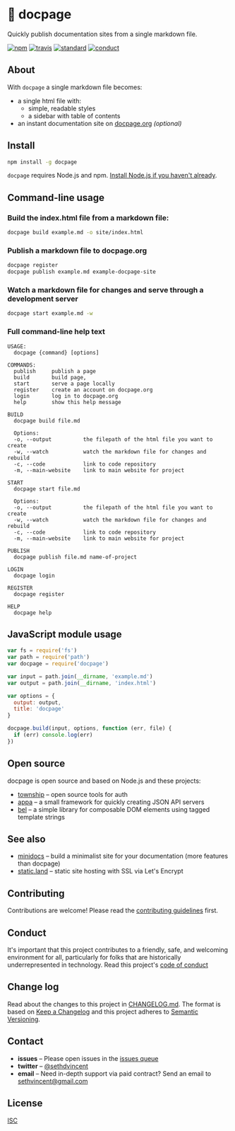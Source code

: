 # 📄 docpage

Quickly publish documentation sites from a single markdown file.

[![npm][npm-image]][npm-url]
[![travis][travis-image]][travis-url]
[![standard][standard-image]][standard-url]
[![conduct][conduct]][conduct-url]

[npm-image]: https://img.shields.io/npm/v/docpage.svg?style=flat-square
[npm-url]: https://www.npmjs.com/package/docpage
[travis-image]: https://img.shields.io/travis/sethvincent/docpage.svg?style=flat-square
[travis-url]: https://travis-ci.org/sethvincent/docpage
[standard-image]: https://img.shields.io/badge/code%20style-standard-brightgreen.svg?style=flat-square
[standard-url]: http://npm.im/standard
[conduct]: https://img.shields.io/badge/code%20of%20conduct-contributor%20covenant-green.svg?style=flat-square
[conduct-url]: CONDUCT.md

## About

With `docpage` a single markdown file becomes:

- a single html file with:
  - simple, readable styles
  - a sidebar with table of contents
- an instant documentation site on [docpage.org](https://docpage.org) *(optional)*

## Install

```sh
npm install -g docpage
```

`docpage` requires Node.js and npm. [Install Node.js if you haven't already](https://nodejs.org).

## Command-line usage

### Build the index.html file from a markdown file:

```sh
docpage build example.md -o site/index.html
```

### Publish a markdown file to docpage.org

```sh
docpage register
docpage publish example.md example-docpage-site
```

### Watch a markdown file for changes and serve through a development server

```sh
docpage start example.md -w
```

### Full command-line help text

```
USAGE:
  docpage {command} [options]

COMMANDS:
  publish     publish a page
  build       build page,
  start       serve a page locally
  register    create an account on docpage.org
  login       log in to docpage.org
  help        show this help message

BUILD
  docpage build file.md

  Options:
  -o, --output          the filepath of the html file you want to create
  -w, --watch           watch the markdown file for changes and rebuild
  -c, --code            link to code repository
  -m, --main-website    link to main website for project

START
  docpage start file.md

  Options:
  -o, --output          the filepath of the html file you want to create
  -w, --watch           watch the markdown file for changes and rebuild
  -c, --code            link to code repository
  -m, --main-website    link to main website for project

PUBLISH
  docpage publish file.md name-of-project

LOGIN
  docpage login

REGISTER
  docpage register

HELP
  docpage help
```


## JavaScript module usage

```js
var fs = require('fs')
var path = require('path')
var docpage = require('docpage')

var input = path.join(__dirname, 'example.md')
var output = path.join(__dirname, 'index.html')

var options = {
  output: output,
  title: 'docpage'
}

docpage.build(input, options, function (err, file) {
  if (err) console.log(err)
})
```

## Open source

docpage is open source and based on Node.js and these projects:

- [township](https://github.com/township) – open source tools for auth
- [appa](https://github.com/sethvincent/appa) – a small framework for quickly creating JSON API servers
- [bel](https://github.com/shama/bel) – a simple library for composable DOM elements using tagged template strings

## See also

- [minidocs](https://github.com/freeman-lab/minidocs) – build a minimalist site for your documentation (more features than docpage)
- [static.land](https://static.land) – static site hosting with SSL via Let's Encrypt

## Contributing

Contributions are welcome! Please read the [contributing guidelines](CONTRIBUTING.md) first.

## Conduct

It's important that this project contributes to a friendly, safe, and welcoming environment for all, particularly for folks that are historically underrepresented in technology. Read this project's [code of conduct](CONDUCT.md)

## Change log

Read about the changes to this project in [CHANGELOG.md](CHANGELOG.md). The format is based on [Keep a Changelog](http://keepachangelog.com/) and this project adheres to [Semantic Versioning](http://semver.org/).

## Contact

- **issues** – Please open issues in the [issues queue](https://github.com/sethvincent/docpage/issues)
- **twitter** – [@sethdvincent](https://twitter.com/sethdvincent)
- **email** – Need in-depth support via paid contract? Send an email to sethvincent@gmail.com

## License

[ISC](LICENSE.md)
